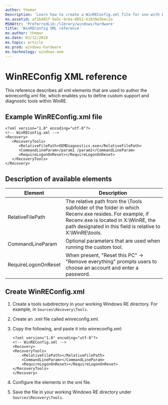 ```yaml
---
author: themar
Description: 'Learn how to create a WinREConfig.xml file for use with WinRE.'
ms.assetid: af2b402f-9a5c-4c6a-8852-61039e5bec2a
MSHAttr: 'PreferredLib:/library/windows/hardware'
title: 'WinREConfig XML reference'
ms.author: themar
ms.date: 03/12/2018
ms.topic: article
ms.prod: windows-hardware
ms.technology: windows-oem
---
```


# WinREConfig XML reference

This reference describes all xml elements that are used to author the winreconfig.xml file, which enables you to define custom support and diagnostic tools within WinRE.

## Example WinREConfig.xml file

```
<?xml version="1.0" encoding="utf-8"?>
<!-- WinREConfig.xml -->
<Recovery>
   <RecoveryTools>
      <RelativeFilePath>OEMDiagnostics.exe</RelativeFilePath>
      <CommandLineParam>/param1 /param2</CommandLineParam>
      <RequireLogonOnReset></RequireLogonOnReset>
   </RecoveryTools>
</Recovery>
```

## Description of available elements

| Element             | Description                                                                                                                                                                                                 |
| ------------------- | ----------------------------------------------------------------------------------------------------------------------------------------------------------------------------------------------------------- |
| RelativeFilePath    | The relative path from the \Tools subfolder of the folder in which Recenv.exe resides. For example, if Recenv.exe is located in X:\WinRE\, the path designated in this field is relative to X:\WinRE\tools. |
| CommandLineParam    | Optional parameters that are used when running the custom tool.                                                                                                                                             |
| RequireLogonOnReset | When present, "Reset this PC" -> "Remove everything" prompts users to choose an account and enter a password.                                                                                               |

## Create WinREConfig.xml

1. Create a tools subdirectory in your working Windows RE directory. For example, in `Sources\Recovery\Tools`.
2. Create an .xml file called winreconfig.xml.
3. Copy the following, and paste it into winreconfig.xml:
    
    ```
    <?xml version="1.0" encoding="utf-8"?>
    <!-- WinREConfig.xml -->
    <Recovery>
    <RecoveryTools>
        <RelativeFilePath></RelativeFilePath>
        <CommandLineParam></CommandLineParam>
        <RequireLogonOnReset></RequireLogonOnReset>
    </RecoveryTools>
    </Recovery>
    ```

4. Configure the elements in the xml file.
5. Save the file in your working Windows RE directory under `Sources\Recovery\Tools`.